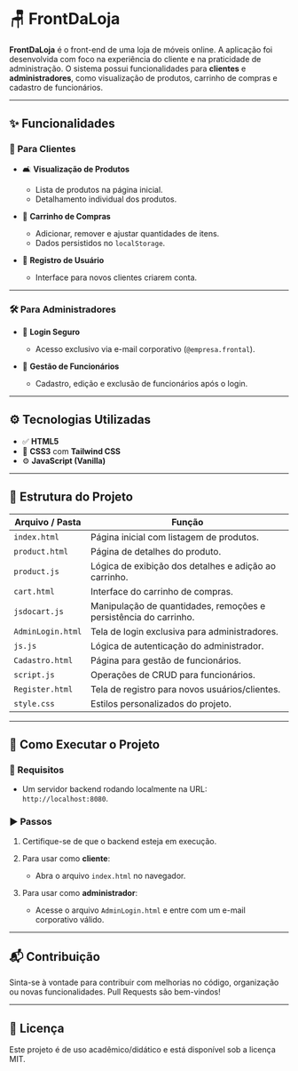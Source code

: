 # 🪑 FrontDaLoja

**FrontDaLoja** é o front-end de uma loja de móveis online. A aplicação foi desenvolvida com foco na experiência do cliente e na praticidade de administração. O sistema possui funcionalidades para **clientes** e **administradores**, como visualização de produtos, carrinho de compras e cadastro de funcionários.

---

## ✨ Funcionalidades

### 👤 Para Clientes

- 🛋️ **Visualização de Produtos**
  - Lista de produtos na página inicial.
  - Detalhamento individual dos produtos.

- 🛒 **Carrinho de Compras**
  - Adicionar, remover e ajustar quantidades de itens.
  - Dados persistidos no `localStorage`.

- 📝 **Registro de Usuário**
  - Interface para novos clientes criarem conta.

---

### 🛠️ Para Administradores

- 🔐 **Login Seguro**
  - Acesso exclusivo via e-mail corporativo (`@empresa.frontal`).

- 👥 **Gestão de Funcionários**
  - Cadastro, edição e exclusão de funcionários após o login.

---

## ⚙️ Tecnologias Utilizadas

- ✅ **HTML5**
- 🎨 **CSS3** com **Tailwind CSS**
- ⚙️ **JavaScript (Vanilla)**

---

## 📁 Estrutura do Projeto

| Arquivo / Pasta        | Função                                                                 |
|------------------------|------------------------------------------------------------------------|
| `index.html`           | Página inicial com listagem de produtos.                              |
| `product.html`         | Página de detalhes do produto.                                        |
| `product.js`           | Lógica de exibição dos detalhes e adição ao carrinho.                 |
| `cart.html`            | Interface do carrinho de compras.                                     |
| `jsdocart.js`          | Manipulação de quantidades, remoções e persistência do carrinho.      |
| `AdminLogin.html`      | Tela de login exclusiva para administradores.                         |
| `js.js`                | Lógica de autenticação do administrador.                              |
| `Cadastro.html`        | Página para gestão de funcionários.                                   |
| `script.js`            | Operações de CRUD para funcionários.                                  |
| `Register.html`        | Tela de registro para novos usuários/clientes.                        |
| `style.css`            | Estilos personalizados do projeto.                                    |

---

## 🚀 Como Executar o Projeto

### 📌 Requisitos

- Um servidor backend rodando localmente na URL: `http://localhost:8080`.

### ▶️ Passos

1. Certifique-se de que o backend esteja em execução.

2. Para usar como **cliente**:
   - Abra o arquivo `index.html` no navegador.

3. Para usar como **administrador**:
   - Acesse o arquivo `AdminLogin.html` e entre com um e-mail corporativo válido.

---

## 📬 Contribuição

Sinta-se à vontade para contribuir com melhorias no código, organização ou novas funcionalidades. Pull Requests são bem-vindos!

---

## 🪪 Licença

Este projeto é de uso acadêmico/didático e está disponível sob a licença MIT.

